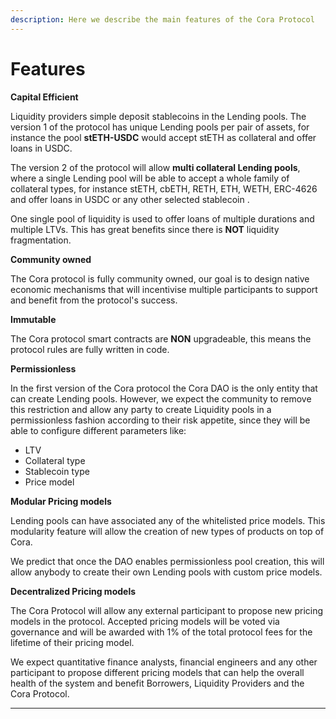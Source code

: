 ```yaml
---
description: Here we describe the main features of the Cora Protocol
---
```


# Features

**Capital Efficient**

Liquidity providers simple deposit stablecoins in the Lending pools. The version 1 of the protocol has unique Lending pools per pair of assets, for instance the pool **stETH-USDC** would accept stETH as collateral and offer loans in USDC.&#x20;

The version 2 of the protocol will allow **multi collateral Lending pools**, where a single Lending pool will be able to accept a whole family of collateral types, for instance stETH, cbETH, RETH, ETH, WETH, ERC-4626 and offer loans in USDC or any other selected stablecoin .

One single pool of liquidity is used to offer loans of multiple durations and multiple LTVs. This has great benefits since there is **NOT** liquidity fragmentation.

**Community owned**

The Cora protocol is fully community owned, our goal is to design native economic mechanisms that will incentivise multiple participants to support and benefit from the protocol's success.

**Immutable**

The Cora protocol smart contracts are **NON** upgradeable, this means the protocol rules are fully written in code.&#x20;

**Permissionless**&#x20;

In the first version of the Cora protocol the Cora DAO is the only entity that can create Lending pools. However, we expect the community to remove this restriction and allow any party to create Liquidity pools in a permissionless fashion according to their risk appetite, since they will be able to configure different parameters like:

* LTV
* Collateral type
* Stablecoin type
* Price model&#x20;

**Modular Pricing models**

Lending pools can have associated any of the whitelisted price models. This modularity feature will allow the creation of new types of products on top of Cora.&#x20;

We predict that once the DAO enables permissionless pool creation, this will allow anybody to create their own Lending pools with custom price models.

**Decentralized Pricing models**&#x20;

The Cora Protocol will allow any external participant to propose new pricing models in the protocol. Accepted pricing models will be voted via governance and will be awarded with 1% of the total protocol fees for the lifetime of their pricing model.

We expect quantitative finance analysts, financial engineers and any other participant to propose different pricing models that can help the overall health of the system and benefit Borrowers, Liquidity Providers and the Cora Protocol.&#x20;



****
